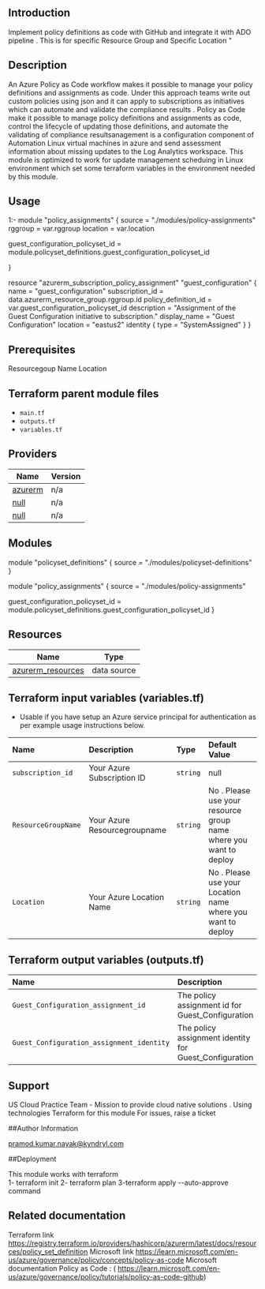 ## Introduction     
 Implement policy definitions as code with GitHub and integrate it with ADO pipeline . This is for specific Resource Group and Specific Location "
## Description 
An Azure Policy as Code workflow makes it possible to manage your policy definitions and assignments as code. Under this approach teams write out custom policies using json and it can apply to subscriptions as initiatives which can automate  and validate the compliance results .
 Policy as Code  make  it possible to manage policy definitions and assignments as code, control the lifecycle of updating those definitions, and automate the validating of compliance resultsanagement is a configuration component of Automation Linux virtual machines in azure and  send assessment information about missing updates to the Log Analytics workspace. This module is optimized to work for update management scheduing  in Linux  environment which set some terraform variables in the environment needed by this module.


## Usage
1:- 
 module "policy_assignments" {
  source = "./modules/policy-assignments"
   rggroup = var.rggroup 
   location = var.location 
   
   guest_configuration_policyset_id        = module.policyset_definitions.guest_configuration_policyset_id
   
}
 



resource "azurerm_subscription_policy_assignment" "guest_configuration" {
  name                 = "guest_configuration"
  subscription_id      = data.azurerm_resource_group.rggroup.id
  policy_definition_id = var.guest_configuration_policyset_id
  description          = "Assignment of the Guest Configuration initiative to subscription."
  display_name         = "Guest Configuration"
  location             = "eastus2"
  identity { type = "SystemAssigned" }
}


## Prerequisites 
Resourcegoup Name 
Location  
<!-- BEGIN_TF_DOCS -->
 
## Terraform parent module files

* `main.tf`
* `outputs.tf`
* `variables.tf`

## Providers

| Name | Version |
|------|---------|
| <a name="provider_azurerm"></a> [azurerm](#provider\_azurerm) | n/a |
| <a name="provider_null"></a> [null](#provider\_null) | n/a |
| <a Subscription_id="subscription_id"></a>  [null](#subscription_id\_null) | n/a |


## Modules
module "policyset_definitions" {
  source = "./modules/policyset-definitions"
}

module "policy_assignments" {
  source = "./modules/policy-assignments"

  guest_configuration_policyset_id        = module.policyset_definitions.guest_configuration_policyset_id
 }




## Resources

| Name | Type |
|------|------|
| [azurerm_resources](https://registry.terraform.io/providers/hashicorp/azurerm/latest/docs/data-sources/resources) | data source |

## Terraform input variables (variables.tf)

* Usable if you have setup an Azure service principal for authentication as per example usage instructions below.


| Name               | Description                           | Type     | Default Value
|:-------------------|:--------------------------------------|:---------|:--------------
| `subscription_id`    | Your Azure Subscription ID              | `string` | null
| `ResourceGroupName`  | Your Azure Resourcegroupname            | `string` | No . Please  use your resource group name  where you want to deploy   
| `Location `    | Your Azure Location Name                      | `string` |   No . Please  use your Location  name  where you want to deploy  


## Terraform output variables (outputs.tf)

| Name           | Description        | Value
|:---------------|:-------------------|:----------
| `Guest_Configuration_assignment_id `        | The policy assignment id for Guest_Configuration            | module.policy_assignments.guest_configuration_assignment_id
| `Guest_Configuration_assignment_identity`   | The policy assignment identity for Guest_Configuration      | module.policy_assignments.guest_configuration_assignment_identity

## Support

US Cloud Practice Team - Mission to provide cloud native solutions .   Using technologies   Terraform for this module 
For issues, raise a ticket

##Author Information

pramod.kumar.nayak@kyndryl.com

##Deployment

This module works with terraform  
1- terraform init
2- terraform plan
3-terraform apply --auto-approve command 

## Related documentation
 
 Terraform link https://registry.terraform.io/providers/hashicorp/azurerm/latest/docs/resources/policy_set_definition
 Microsoft  link https://learn.microsoft.com/en-us/azure/governance/policy/concepts/policy-as-code
 Microsoft  documentation Policy as Code :  ( https://learn.microsoft.com/en-us/azure/governance/policy/tutorials/policy-as-code-github)
